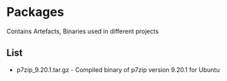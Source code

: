 # Packages
Contains Artefacts, Binaries used in different projects

## List
- p7zip_9.20.1.tar.gz - Compiled binary of p7zip version 9.20.1 for Ubuntu
